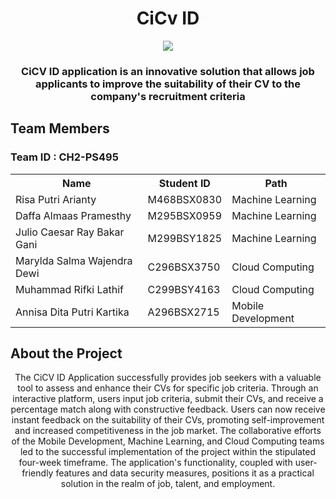 <h1 align="center">CiCv ID</h1>
<p align="center"><img src="https://github.com/lohlohko/CiCv-ID/assets/142643683/52648450-fe4d-423b-a695-20b8c956b055"></p>
<h3 align="center">CiCV ID application is an innovative solution that allows job applicants to improve the suitability of their CV to the company's recruitment criteria</h3>
<h2>Team Members</h2>
<h3>Team ID : CH2-PS495</h3>
<table align="center">
        <tr>
            <th>Name</th>
            <th>Student ID</th>
            <th>Path</th>
        </tr>
        <tr>
            <td>Risa Putri Arianty</td>
            <td>M468BSX0830</td>
            <td>Machine Learning</td>
        </tr>
        <tr>
            <td>Daffa Almaas Pramesthy</td>
            <td>M295BSX0959</td>
            <td>Machine Learning</td>
        </tr>
        <tr>
            <td>Julio Caesar Ray Bakar Gani</td>
            <td>M299BSY1825</td>
            <td>Machine Learning</td>
        </tr>
        <tr>
            <td>Marylda Salma Wajendra Dewi</td>
            <td>C296BSX3750</td>
            <td>Cloud Computing</td>
        </tr>
        <tr>
            <td>Muhammad Rifki Lathif</td>
            <td>C299BSY4163</td>
            <td>Cloud Computing</td>
        </tr>
        <tr>
            <td>Annisa Dita Putri Kartika</td>
            <td>A296BSX2715</td>
            <td>Mobile Development</td>
        </tr>
</table>
<h2>About the Project</h2>
<p style="text-align: center">
The CiCV ID Application successfully provides job seekers with a valuable tool to assess and enhance their CVs for specific job criteria. Through an interactive platform, users input job criteria, submit their CVs, and receive a percentage match along with constructive feedback. Users can now receive instant feedback on the suitability of their CVs, promoting self-improvement and increased competitiveness in the job market. The collaborative efforts of the Mobile Development, Machine Learning, and Cloud Computing teams led to the successful implementation of the project within the stipulated four-week timeframe. The application's functionality, coupled with user-friendly features and data security measures, positions it as a practical solution in the realm of job, talent, and employment.
</p>
